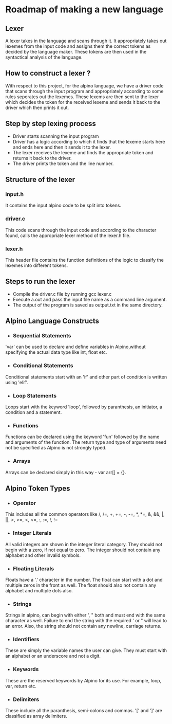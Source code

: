 # Roadmap of making a new language

## Lexer

A lexer takes in the language and scans through it. It appropriately takes out lexemes from the input code and assigns them the correct tokens as decided by the language maker. These tokens are then used in the syntactical analysis of the language.

## How to construct a lexer ?

With respect to this project, for the alpino language, we have a driver code that scans through the input program and appropriately according to some rules seperates out the lexemes. These lexems are then sent to the lexer which decides the token for the received lexeme and sends it back to the driver which then prints it out.

## Step by step lexing process

* Driver starts scanning the input program
* Driver has a logic according to which it finds that the lexeme starts here and ends here and then it sends it to the lexer.
* The lexer receives the lexeme and finds the appropriate token and returns it back to the driver.
* The driver prints the token and the line number.

## Structure of the lexer

### input.h

It contains the input alpino code to be split into tokens.

### driver.c

This code scans through the input code and according to the character found, calls the appropriate lexer method of the lexer.h file.

### lexer.h

This header file contains the function definitions of the logic to classify the lexemes into different tokens.

## Steps to run the lexer

* Compile the driver.c file by running gcc lexer.c
* Execute a.out and pass the input file name as a command line argument.
* The output of the program is saved as output.txt in the same directory.

## Alpino Language Constructs

* ### Sequential Statements

'var' can be used to declare and define variables in Alpino,without specifying the actual data type like int, float etc.

* ### Conditional Statements

Conditional statements start with an 'if' and other part of condition is written using 'elif'.

* ### Loop Statements

Loops start with the keyword 'loop', followed by paranthesis, an initiator, a condition and a statement.

* ### Functions

Functions can be declared using the keyword 'fun' followed by the name and arguments of the function. The return type and type of arguments need not be specified as Alpino is not strongly typed.

* ### Arrays

Arrays can be declared simply in this way - var arr[] = {}.

## Alpino Token Types

* ### Operator

This includes all the common operators like /, /=, +, +=, -, -=, *, *=, &, &&, |, ||, >, >=, <, <=, :, :=, !, !=

* ### Integer Literals

All valid integers are shown in the integer literal category. They should not begin with a zero, if not equal to zero. The integer should not contain any alphabet and other invalid symbols.

* ### Floating Literals

Floats have a '.' character in the number. The float can start with a dot and multiple zeros in the front as well. The float should also not contain any alphabet and multiple dots also.

* ### Strings

Strings in alpino, can begin with either ', " both and must end with the same character as well. Failure to end the string with the required ' or " will lead to an error. Also, the string should not contain any newline, carriage returns.

* ### Identifiers

These are simply the variable names the user can give. They must start with an alphabet or an underscore and not a digit.

* ### Keywords

These are the reserved keywords by Alpino for its use. For example, loop, var, return etc.

* ### Delimiters

These include all the paranthesis, semi-colons and commas. '[' and ']' are classified as array delimiters.